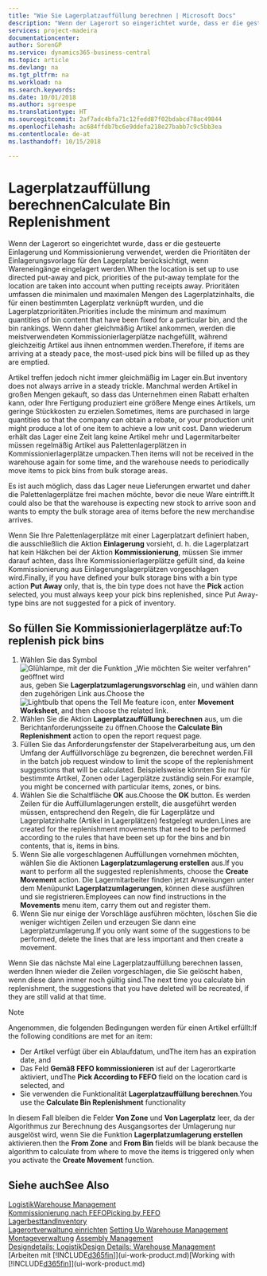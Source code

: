 ```yaml
---
title: "Wie Sie Lagerplatzauffüllung berechnen | Microsoft Docs"
description: "Wenn der Lagerort so eingerichtet wurde, dass er die gesteuerte Einlagerung und Kommissionierung verwendet, werden die Prioritäten der Einlagerungsvorlage für den Lagerplatz berücksichtigt, wenn Wareneingänge eingelagert werden."
services: project-madeira
documentationcenter: 
author: SorenGP
ms.service: dynamics365-business-central
ms.topic: article
ms.devlang: na
ms.tgt_pltfrm: na
ms.workload: na
ms.search.keywords: 
ms.date: 10/01/2018
ms.author: sgroespe
ms.translationtype: HT
ms.sourcegitcommit: 2af7adc4bfa71c12fedd87f02bdabcd78ac49844
ms.openlocfilehash: ac684ffdb7bc6e9ddefa218e27babb7c9c5bb3ea
ms.contentlocale: de-at
ms.lasthandoff: 10/15/2018

---
```

# <a name="calculate-bin-replenishment"></a><span data-ttu-id="a12c9-103">Lagerplatzauffüllung berechnen</span><span class="sxs-lookup"><span data-stu-id="a12c9-103">Calculate Bin Replenishment</span></span>
<span data-ttu-id="a12c9-104">Wenn der Lagerort so eingerichtet wurde, dass er die gesteuerte Einlagerung und Kommissionierung verwendet, werden die Prioritäten der Einlagerungsvorlage für den Lagerplatz berücksichtigt, wenn Wareneingänge eingelagert werden.</span><span class="sxs-lookup"><span data-stu-id="a12c9-104">When the location is set up to use directed put-away and pick, priorities of the put-away template for the location are taken into account when putting receipts away.</span></span> <span data-ttu-id="a12c9-105">Prioritäten umfassen die minimalen und maximalen Mengen des Lagerplatzinhalts, die für einen bestimmten Lagerplatz verknüpft wurden, und die Lagerplatzprioritäten.</span><span class="sxs-lookup"><span data-stu-id="a12c9-105">Priorities include the minimum and maximum quantities of bin content that have been fixed for a particular bin, and the bin rankings.</span></span> <span data-ttu-id="a12c9-106">Wenn daher gleichmäßig Artikel ankommen, werden die meistverwendeten Kommissionierlagerplätze nachgefüllt, während gleichzeitig Artikel aus ihnen entnommen werden.</span><span class="sxs-lookup"><span data-stu-id="a12c9-106">Therefore, if items are arriving at a steady pace, the most-used pick bins will be filled up as they are emptied.</span></span>  

<span data-ttu-id="a12c9-107">Artikel treffen jedoch nicht immer gleichmäßig im Lager ein.</span><span class="sxs-lookup"><span data-stu-id="a12c9-107">But inventory does not always arrive in a steady trickle.</span></span> <span data-ttu-id="a12c9-108">Manchmal werden Artikel in großen Mengen gekauft, so dass das Unternehmen einen Rabatt erhalten kann, oder Ihre Fertigung produziert eine größere Menge eines Artikels, um geringe Stückkosten zu erzielen.</span><span class="sxs-lookup"><span data-stu-id="a12c9-108">Sometimes, items are purchased in large quantities so that the company can obtain a rebate, or your production unit might produce a lot of one item to achieve a low unit cost.</span></span> <span data-ttu-id="a12c9-109">Dann wiederum erhält das Lager eine Zeit lang keine Artikel mehr und Lagermitarbeiter müssen regelmäßig Artikel aus Palettenlagerplätzen in Kommissionierlagerplätze umpacken.</span><span class="sxs-lookup"><span data-stu-id="a12c9-109">Then items will not be received in the warehouse again for some time, and the warehouse needs to periodically move items to pick bins from bulk storage areas.</span></span>  

<span data-ttu-id="a12c9-110">Es ist auch möglich, dass das Lager neue Lieferungen erwartet und daher die Palettenlagerplätze frei machen möchte, bevor die neue Ware eintrifft.</span><span class="sxs-lookup"><span data-stu-id="a12c9-110">It could also be that the warehouse is expecting new stock to arrive soon and wants to empty the bulk storage area of items before the new merchandise arrives.</span></span>  

<span data-ttu-id="a12c9-111">Wenn Sie Ihre Palettenlagerplätze mit einer Lagerplatzart definiert haben, die ausschließlich die Aktion **Einlagerung** vorsieht, d. h. die Lagerplatzart hat kein Häkchen bei der Aktion **Kommissionierung**, müssen Sie immer darauf achten, dass Ihre Kommissionierlagerplätze gefüllt sind, da keine Kommissionierung aus Einlagerungslagerplätzen vorgeschlagen wird.</span><span class="sxs-lookup"><span data-stu-id="a12c9-111">Finally, if you have defined your bulk storage bins with a bin type action **Put Away** only, that is, the bin type does not have the **Pick** action selected, you must always keep your pick bins replenished, since Put Away-type bins are not suggested for a pick of inventory.</span></span>  

## <a name="to-replenish-pick-bins"></a><span data-ttu-id="a12c9-112">So füllen Sie Kommissionierlagerplätze auf:</span><span class="sxs-lookup"><span data-stu-id="a12c9-112">To replenish pick bins</span></span>  
1.  <span data-ttu-id="a12c9-113">Wählen Sie das Symbol ![Glühlampe, mit der die Funktion „Wie möchten Sie weiter verfahren“ geöffnet wird](media/ui-search/search_small.png "Wie möchten Sie weiter verfahren?") aus, geben Sie **Lagerplatzumlagerungsvorschlag** ein, und wählen dann den zugehörigen Link aus.</span><span class="sxs-lookup"><span data-stu-id="a12c9-113">Choose the ![Lightbulb that opens the Tell Me feature](media/ui-search/search_small.png "Tell me what you want to do") icon, enter **Movement Worksheet**, and then choose the related link.</span></span>  
2.  <span data-ttu-id="a12c9-114">Wählen Sie die Aktion **Lagerplatzauffüllung berechnen** aus, um die Berichtanforderungsseite zu öffnen.</span><span class="sxs-lookup"><span data-stu-id="a12c9-114">Choose the **Calculate Bin Replenishment** action to open the report request page.</span></span>  
3.  <span data-ttu-id="a12c9-115">Füllen Sie das Anforderungsfenster der Stapelverarbeitung aus, um den Umfang der Auffüllvorschläge zu begrenzen, die berechnet werden.</span><span class="sxs-lookup"><span data-stu-id="a12c9-115">Fill in the batch job request window to limit the scope of the replenishment suggestions that will be calculated.</span></span> <span data-ttu-id="a12c9-116">Beispielsweise könnten Sie nur für bestimmte Artikel, Zonen oder Lagerplätze zuständig sein.</span><span class="sxs-lookup"><span data-stu-id="a12c9-116">For example, you might be concerned with particular items, zones, or bins.</span></span>  
4.  <span data-ttu-id="a12c9-117">Wählen Sie die Schaltfläche **OK** aus.</span><span class="sxs-lookup"><span data-stu-id="a12c9-117">Choose the **OK** button.</span></span> <span data-ttu-id="a12c9-118">Es werden Zeilen für die Auffüllumlagerungen erstellt, die ausgeführt werden müssen, entsprechend den Regeln, die für Lagerplätze und Lagerplatzinhalte (Artikel in Lagerplätzen) festgelegt wurden.</span><span class="sxs-lookup"><span data-stu-id="a12c9-118">Lines are created for the replenishment movements that need to be performed according to the rules that have been set up for the bins and bin contents, that is, items in bins.</span></span>  
5.  <span data-ttu-id="a12c9-119">Wenn Sie alle vorgeschlagenen Auffüllungen vornehmen möchten, wählen Sie die Aktionen **Lagerplatzumlagerung erstellen** aus.</span><span class="sxs-lookup"><span data-stu-id="a12c9-119">If you want to perform all the suggested replenishments, choose the **Create Movement** action.</span></span> <span data-ttu-id="a12c9-120">Die Lagermitarbeiter finden jetzt Anweisungen unter dem Menüpunkt **Lagerplatzumlagerungen**, können diese ausführen und sie registrieren.</span><span class="sxs-lookup"><span data-stu-id="a12c9-120">Employees can now find instructions in the **Movements** menu item, carry them out and register them.</span></span>  
6.  <span data-ttu-id="a12c9-121">Wenn Sie nur einige der Vorschläge ausführen möchten, löschen Sie die weniger wichtigen Zeilen und erzeugen Sie dann eine Lagerplatzumlagerung.</span><span class="sxs-lookup"><span data-stu-id="a12c9-121">If you only want some of the suggestions to be performed, delete the lines that are less important and then create a movement.</span></span>  

<span data-ttu-id="a12c9-122">Wenn Sie das nächste Mal eine Lagerplatzauffüllung berechnen lassen, werden Ihnen wieder die Zeilen vorgeschlagen, die Sie gelöscht haben, wenn diese dann immer noch gültig sind.</span><span class="sxs-lookup"><span data-stu-id="a12c9-122">The next time you calculate bin replenishment, the suggestions that you have deleted will be recreated, if they are still valid at that time.</span></span>  

> [!NOTE]  
>  <span data-ttu-id="a12c9-123">Angenommen, die folgenden Bedingungen werden für einen Artikel erfüllt:</span><span class="sxs-lookup"><span data-stu-id="a12c9-123">If the following conditions are met for an item:</span></span>  
>   
>  -   <span data-ttu-id="a12c9-124">Der Artikel verfügt über ein Ablaufdatum, und</span><span class="sxs-lookup"><span data-stu-id="a12c9-124">The item has an expiration date, and</span></span>  
> -   <span data-ttu-id="a12c9-125">Das Feld **Gemäß FEFO kommissionieren** ist auf der Lagerortkarte aktiviert, und</span><span class="sxs-lookup"><span data-stu-id="a12c9-125">The **Pick According to FEFO** field on the location card is selected, and</span></span>  
> -   <span data-ttu-id="a12c9-126">Sie verwenden die Funktionalität **Lagerplatzauffüllung berechnen**.</span><span class="sxs-lookup"><span data-stu-id="a12c9-126">You use the **Calculate Bin Replenishment** functionality</span></span>  
>   
>  <span data-ttu-id="a12c9-127">In diesem Fall bleiben die Felder **Von Zone** und **Von Lagerplatz** leer, da der Algorithmus zur Berechnung des Ausgangsortes der Umlagerung nur ausgelöst wird, wenn Sie die Funktion **Lagerplatzumlagerung erstellen** aktivieren.</span><span class="sxs-lookup"><span data-stu-id="a12c9-127">then the **From Zone** and **From Bin** fields will be blank because the algorithm to calculate from where to move the items is triggered only when you activate the **Create Movement** function.</span></span>  

## <a name="see-also"></a><span data-ttu-id="a12c9-128">Siehe auch</span><span class="sxs-lookup"><span data-stu-id="a12c9-128">See Also</span></span>  
[<span data-ttu-id="a12c9-129">Logistik</span><span class="sxs-lookup"><span data-stu-id="a12c9-129">Warehouse Management</span></span>](warehouse-manage-warehouse.md)  
[<span data-ttu-id="a12c9-130">Kommissionierung nach FEFO</span><span class="sxs-lookup"><span data-stu-id="a12c9-130">Picking by FEFO</span></span>](warehouse-picking-by-fefo.md)  
[<span data-ttu-id="a12c9-131">Lagerbesttand</span><span class="sxs-lookup"><span data-stu-id="a12c9-131">Inventory</span></span>](inventory-manage-inventory.md)  
<span data-ttu-id="a12c9-132">[Lagerortverwaltung einrichten](warehouse-setup-warehouse.md)   </span><span class="sxs-lookup"><span data-stu-id="a12c9-132">[Setting Up Warehouse Management](warehouse-setup-warehouse.md)   </span></span>  
<span data-ttu-id="a12c9-133">[Montageverwaltung](assembly-assemble-items.md)  </span><span class="sxs-lookup"><span data-stu-id="a12c9-133">[Assembly Management](assembly-assemble-items.md)  </span></span>  
[<span data-ttu-id="a12c9-134">Designdetails: Logistik</span><span class="sxs-lookup"><span data-stu-id="a12c9-134">Design Details: Warehouse Management</span></span>](design-details-warehouse-management.md)  
<span data-ttu-id="a12c9-135">[Arbeiten mit [!INCLUDE[d365fin](includes/d365fin_md.md)]](ui-work-product.md)</span><span class="sxs-lookup"><span data-stu-id="a12c9-135">[Working with [!INCLUDE[d365fin](includes/d365fin_md.md)]](ui-work-product.md)</span></span>

